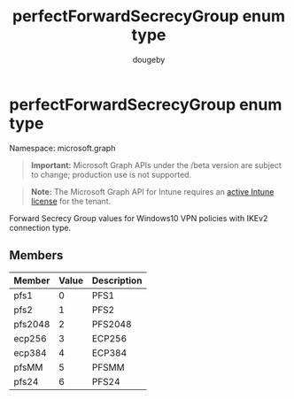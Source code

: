 ﻿---
title: "perfectForwardSecrecyGroup enum type"
description: "Forward Secrecy Group values for Windows10 VPN policies with IKEv2 connection type."
author: "dougeby"
localization_priority: Normal
ms.prod: "intune"
doc_type: enumPageType
---

# perfectForwardSecrecyGroup enum type

Namespace: microsoft.graph

> **Important:** Microsoft Graph APIs under the /beta version are subject to change; production use is not supported.

> **Note:** The Microsoft Graph API for Intune requires an [active Intune license](https://go.microsoft.com/fwlink/?linkid=839381) for the tenant.

Forward Secrecy Group values for Windows10 VPN policies with IKEv2 connection type.

## Members

| Member  | Value | Description |
| :------ | :---- | :---------- |
| pfs1    | 0     | PFS1        |
| pfs2    | 1     | PFS2        |
| pfs2048 | 2     | PFS2048     |
| ecp256  | 3     | ECP256      |
| ecp384  | 4     | ECP384      |
| pfsMM   | 5     | PFSMM       |
| pfs24   | 6     | PFS24       |
